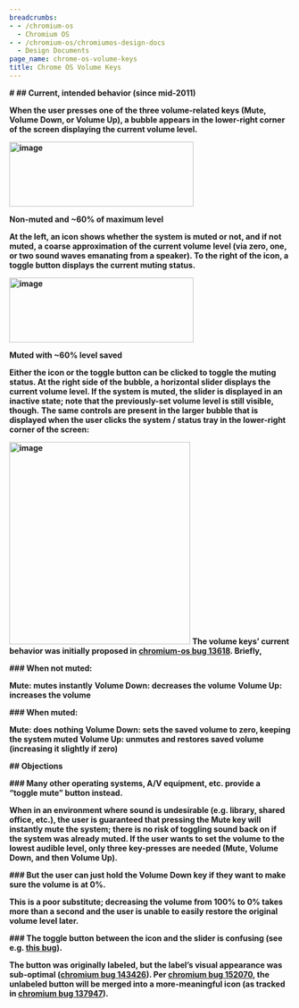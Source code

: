 ```yaml
---
breadcrumbs:
- - /chromium-os
  - Chromium OS
- - /chromium-os/chromiumos-design-docs
  - Design Documents
page_name: chrome-os-volume-keys
title: Chrome OS Volume Keys
---
```


**# **## Current, intended behavior (since mid-2011)****

**When the user presses one of the three volume-related keys (Mute, Volume Down,
or Volume Up), a bubble appears in the lower-right corner of the screen
displaying the current volume level.**

**<img alt="image" src="https://lh5.googleusercontent.com/Nm9_2BQJ5T3Sqt3rD6ZYejyox3OcpxsoA61mc8NM9Aug_19_i4bnXDmZtO3BA0uFIXMXfBkCoMVvpdheGIIxHjwZpUWz1wAp811TBxJ_Ry79bd1X6hQ" height=116px; width=330px;>**

**Non-muted and ~60% of maximum level**

**At the left, an icon shows whether the system is muted or not, and if not
muted, a coarse approximation of the current volume level (via zero, one, or two
sound waves emanating from a speaker). To the right of the icon, a toggle button
displays the current muting status.**

**<img alt="image" src="https://lh3.googleusercontent.com/aFZMhLBlyas-l9XSOCg8W-KMonwPhnf4J9pt0iK9MbVaBnlRANM0_gck1ZsDH9vLHZkoZ5xu842ZviGA84WVzhj5BuGU__9LWai_R9g5KekYmB6sNDs" height=116px; width=330px;>**

**Muted with ~60% level saved**

**Either the icon or the toggle button can be clicked to toggle the muting status. At the right side of the bubble, a horizontal slider displays the current volume level. If the system is muted, the slider is displayed in an inactive state; note that the previously-set volume level is still visible, though.**
**The same controls are present in the larger bubble that is displayed when the
user clicks the system / status tray in the lower-right corner of the screen:**

**<img alt="image" src="https://lh4.googleusercontent.com/ibZ7w_Ljo-MURsOQhV0Dx-XZPpdDU5fLEKNKSOSLkh6BlyyiTvsk94XiNWQfLpVSpYLemRluuqywKIFvTKJDB_uUbLyl381r2Zby4kUUkkkpzSrdRJ8" height=362px; width=324px;>**
**The volume keys’ current behavior was initially proposed in [chromium-os bug 13618](https://code.google.com/p/chromium-os/issues/detail?id=13618). Briefly,**

**### When not muted:**

**Mute: mutes instantly**
**Volume Down: decreases the volume**
**Volume Up: increases the volume**

**### When muted:**

**Mute: does nothing**
**Volume Down: sets the saved volume to zero, keeping the system muted**
**Volume Up: unmutes and restores saved volume (increasing it slightly if zero)**

**## Objections**

**### Many other operating systems, A/V equipment, etc. provide a “toggle mute” button instead.**

**When in an environment where sound is undesirable (e.g. library, shared office, etc.), the user is guaranteed that pressing the Mute key will instantly mute the system; there is no risk of toggling sound back on if the system was already muted. If the user wants to set the volume to the lowest audible level, only three key-presses are needed (Mute, Volume Down, and then Volume Up).**

**### But the user can just hold the Volume Down key if they want to make sure the volume is at 0%.**

**This is a poor substitute; decreasing the volume from 100% to 0% takes more than a second and the user is unable to easily restore the original volume level later.**

**### The toggle button between the icon and the slider is confusing (see e.g. [this bug](https://code.google.com/p/chromium/issues/detail?id=170935)).**

**The button was originally labeled, but the label’s visual appearance was sub-optimal ([chromium bug 143426](https://code.google.com/p/chromium/issues/detail?id=143426)). Per [chromium bug 152070](https://code.google.com/p/chromium/issues/detail?id=152070), the unlabeled button will be merged into a more-meaningful icon (as tracked in [chromium bug 137947](https://code.google.com/p/chromium/issues/detail?id=137947)).**
